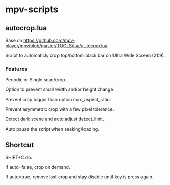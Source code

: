 # mpv-scripts

## autocrop.lua

Base on https://github.com/mpv-player/mpv/blob/master/TOOLS/lua/autocrop.lua.

Script to automaticly crop top/bottom black bar on Ultra Wide Screen (21:9).

### Features

Periodic or Single scan/crop.

Option to prevent small width and/or height change.

Prevent crop bigger than option max_aspect_ratio.

Prevent asymmetric crop with a few pixel tolerance.

Detect dark scene and auto adjust detect_limit.

Auto pause the script when seeking/loading.

## Shortcut 

SHIFT+C do:

If auto=false, crop on demand.

If auto=true, remove last crop and stay disable until key is press again.
